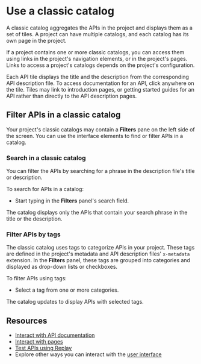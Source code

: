 # Use a classic catalog

A classic catalog aggregates the APIs in the project and displays them as a set of tiles.
A project can have multiple catalogs, and each catalog has its own page in the project.

If a project contains one or more classic catalogs, you can access them using links in the project's navigation elements, or in the project's pages.
Links to access a project's catalogs depends on the project's configuration.

Each API tile displays the title and the description from the corresponding API description file.
To access documentation for an API, click anywhere on the tile.
Tiles may link to introduction pages, or getting started guides for an API rather than directly to the API description pages.

## Filter APIs in a classic catalog

Your project's classic catalogs may contain a **Filters** pane on the left side of the screen.
You can use the interface elements to find or filter APIs in a catalog.

### Search in a classic catalog

You can filter the APIs by searching for a phrase in the description file's title or description.

To search for APIs in a catalog:

- Start typing in the **Filters** panel's search field.
  
The catalog displays only the APIs that contain your search phrase in the title or the description.

### Filter APIs by tags

The classic catalog uses tags to categorize APIs in your project.
These tags are defined in the project's metadata and API description files' `x-metadata` extension.
In the **Filters** panel, these tags are grouped into categories and displayed as drop-down lists or checkboxes.

To filter APIs using tags:

- Select a tag from one or more categories.

The catalog updates to display APIs with selected tags.

## Resources

- [Interact with API documentation](./interact-with-api.md)
- [Interact with pages](./interact-with-pages.md)
- [Test APIs using Replay](./test-apis.md)
- Explore other ways you can interact with the [user interface](./index.md)